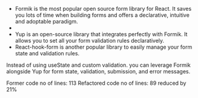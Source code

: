 * Formik is the most popular open source form library for React. It saves you lots of time when building forms and offers a declarative, intuitive and adoptable paradigm. 
* 
* Yup is an open-source library that integrates perfectly with Formik. It allows you to set all your form validation rules declaratively.
* React-hook-form is another popular library to easily manage your form state and validation rules.


Instead of using useState and custom validation.
you can leverage Formik alongside Yup for form state, validation, submission, and error messages.


Former code no of lines: 113
Refactored code no of lines: 89   reduced by 21%